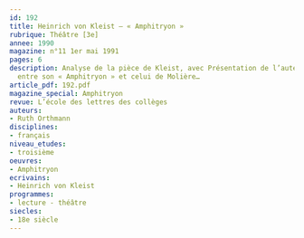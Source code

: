 ```yaml
---
id: 192
title: Heinrich von Kleist – « Amphitryon » 
rubrique: Théâtre [3e]
annee: 1990
magazine: n°11 1er mai 1991
pages: 6
description: Analyse de la pièce de Kleist, avec Présentation de l’auteur et une comparaison
  entre son « Amphitryon » et celui de Molière…
article_pdf: 192.pdf
magazine_special: Amphitryon
revue: L’école des lettres des collèges
auteurs:
- Ruth Orthmann
disciplines:
- français
niveau_etudes:
- troisième
oeuvres:
- Amphitryon
ecrivains:
- Heinrich von Kleist
programmes:
- lecture - théâtre
siecles:
- 18e siècle
---
```

